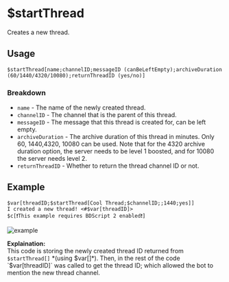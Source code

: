 # $startThread
Creates a new thread.

## Usage
```
$startThread[name;channelID;messageID (canBeLeftEmpty);archiveDuration (60/1440/4320/10080);returnThreadID (yes/no)]
```

### Breakdown
- `name` - The name of the newly created thread.
- `channelID` - The channel that is the parent of this thread.
- `messageID` - The message that this thread is created for, can be left empty.
- `archiveDuration` - The archive duration of this thread in minutes. Only 60, 1440,4320, 10080 can be used. Note that for the 4320 archive duration option, the server needs to be level 1 boosted, and for 10080 the server needs level 2.
- `returnThreadID` - Whether to return the thread channel ID or not.

## Example
```
$var[threadID;$startThread[Cool Thread;$channelID;;1440;yes]]
I created a new thread! <#$var[threadID]>
$c[❗️This example requires BDScript 2 enabled❗️]
```

![example](https://user-images.githubusercontent.com/69215413/128615731-c61c95c1-d1ec-42cf-9964-e8722df30dfe.png)

__Explaination:__\
This code is storing the newly created thread ID returned from `$startThread[]` *(using $var[]*). Then, in the rest of the code `$var[threadID]` was called to get the thread ID;  which allowed the bot to mention the new thread channel.